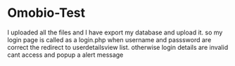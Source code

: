 # Omobio-Test

I uploaded all the files and I have export my database and upload it.
so my login page is called as a login.php
when username and passsword are correct the redirect to userdetailsview list. otherwise login details are invalid cant access and popup a alert message
